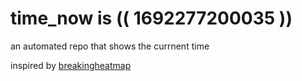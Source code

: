 # time_now is (( 1692277200035 ))

an automated repo that shows the currnent time

inspired by [breakingheatmap](https://github.com/breakingheatmap/breakingheatmap)